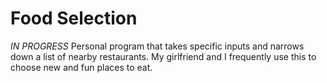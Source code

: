 # Food Selection

*IN PROGRESS* Personal program that takes specific inputs and narrows down a list of nearby restaurants. My girlfriend and I frequently use this to choose new and fun places to eat.
